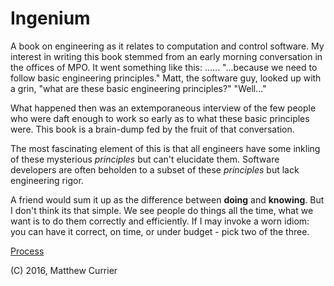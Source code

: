 # Ingenium

A book on engineering as it relates to computation and control software.
My interest in writing this book stemmed from an early morning conversation in the offices of MPO.
It went something like this:
    ...<impromptu progress report banter>...
    "...because we need to follow basic engineering principles."
    Matt, the software guy, looked up with a grin, "what are these basic engineering principles?"
    "Well..."

What happened then was an extemporaneous interview of the few people who were daft enough to work so early as to what these basic principles were.
This book is a brain-dump fed by the fruit of that conversation.

The most fascinating element of this is that all engineers have some inkling of these mysterious _principles_ but can't elucidate them.
Software developers are often beholden to a subset of these _principles_ but lack engineering rigor.

A friend would sum it up as the difference between **doing** and **knowing**.
But I don't think its that simple.
We see people do things all the time, what we want is to do them correctly and efficiently.
If I may invoke a worn idiom: you can have it correct, on time, or under budget - pick two of the three.

[Process](process)



(C) 2016, Matthew Currier
